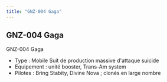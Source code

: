 ```yaml
---
title: "GNZ-004 Gaga"
---
```


GNZ-004 Gaga
------------




GNZ-004 Gaga


* Type : Mobile Suit de production massive d'attaque suicide
* Equipement : unité booster, Trans-Am system
* Pilotes : Bring Stabity, Divine Nova ; clonés en large nombre

